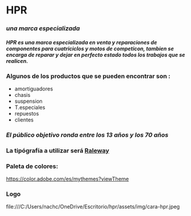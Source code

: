 # **HPR**
### *una marca especializada*
#### ***HPR es una marca especializada en venta y reparaciones de componentes para cuatriciclos y motos de competicon, tambien se encarga de reparar y dejar en perfecto estado todos los trabajos que se realicen.***

### Algunos de los productos que se pueden encontrar son :
- amortiguadores
- chasis
- suspension
- T.especiales
- repuestos
- clientes

### *El público objetivo ronda entre los 13 años y los 70 años*

### La tipógrafía a utilizar será [Raleway](https://fonts.google.com/specimen/Raleway)

### Paleta de colores:
 https://color.adobe.com/es/mythemes?viewTheme


### Logo
 file:///C:/Users/nachc/OneDrive/Escritorio/hpr/assets/img/cara-hpr.jpeg
 
